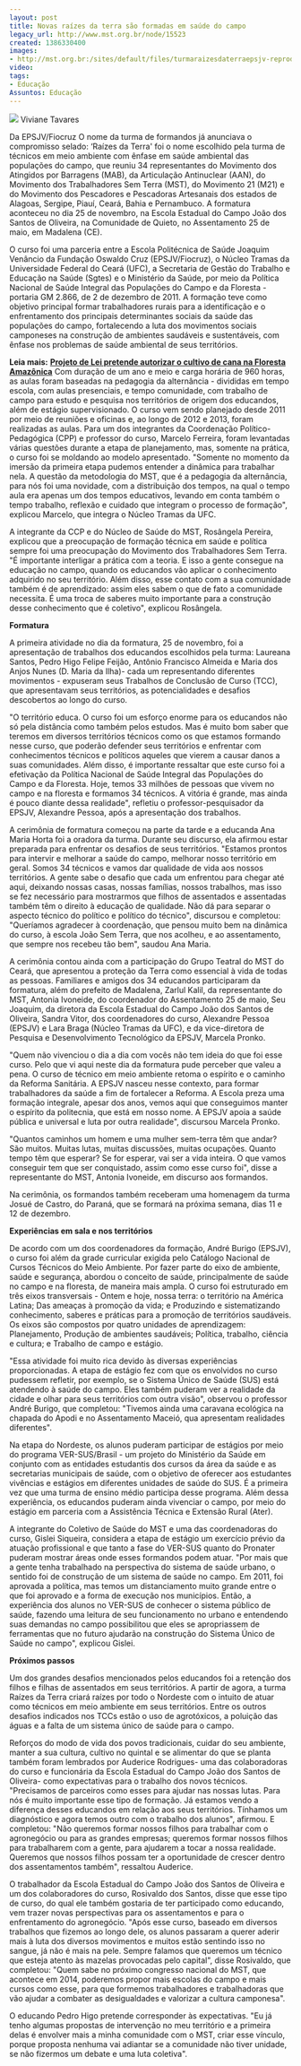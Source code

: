 ```yaml
---
layout: post
title: Novas raízes da terra são formadas em saúde do campo
legacy_url: http://www.mst.org.br/node/15523
created: 1386330400
images:
- http://mst.org.br:/sites/default/files/turmaraizesdaterraepsjv-reproduçãofiocruz.gif
video: 
tags:
- Educação
Assuntos: Educação
---
```



![](/sites/default/files/turmaraizesdaterraepsjv-reprodu%C3%A7%C3%A3ofiocruz.gif)
Viviane Tavares

Da EPSJV/Fiocruz
O nome da turma de formandos já anunciava o compromisso selado: ‘Raízes da Terra' foi o nome escolhido pela turma de técnicos em meio ambiente com ênfase em saúde ambiental das populações do campo, que reuniu 34 representantes do Movimento dos Atingidos por Barragens (MAB), da Articulação Antinuclear (AAN), do Movimento dos Trabalhadores Sem Terra (MST), do Movimento 21 (M21) e do Movimento dos Pescadores e Pescadoras Artesanais dos estados de Alagoas, Sergipe, Piauí, Ceará, Bahia e Pernambuco. A formatura aconteceu no dia 25 de novembro, na Escola Estadual do Campo João dos Santos de Oliveira, na Comunidade de Quieto, no Assentamento 25 de maio, em Madalena (CE).


O curso foi uma parceria entre a Escola Politécnica de Saúde Joaquim Venâncio da Fundação Oswaldo Cruz (EPSJV/Fiocruz), o Núcleo Tramas da Universidade Federal do Ceará (UFC), a Secretaria de Gestão do Trabalho e Educação na Saúde (Sgtes) e o Ministério da Saúde, por meio da Política Nacional de Saúde Integral das Populações do Campo e da Floresta - portaria GM 2.866, de 2 de dezembro de 2011. A formação teve como objetivo principal formar trabalhadores rurais para a identificação e o enfrentamento dos principais determinantes sociais da saúde das populações do campo, fortalecendo a luta dos movimentos sociais camponeses na construção de ambientes saudáveis e sustentáveis, com ênfase nos problemas de saúde ambiental de seus territórios.

**Leia mais:**
[**Projeto de Lei pretende autorizar o cultivo de cana na Floresta Amazônica**](http://www.mst.org.br/node/15520)
Com duração de um ano e meio e carga horária de 960 horas, as aulas foram baseadas na pedagogia da alternância - divididas em tempo escola, com aulas presenciais, e tempo comunidade, com trabalho de campo para estudo e pesquisa nos territórios de origem dos educandos, além de estágio supervisionado. O curso vem sendo planejado desde 2011 por meio de reuniões e oficinas e, ao longo de 2012 e 2013, foram realizadas as aulas. Para um dos integrantes da Coordenação Político-Pedagógica (CPP) e professor do curso, Marcelo Ferreira, foram levantadas várias questões durante a etapa de planejamento, mas, somente na prática, o curso foi se moldando ao modelo apresentado. "Somente no momento da imersão da primeira etapa pudemos entender a dinâmica para trabalhar nela. A questão da metodologia do MST, que é a pedagogia da alternância, para nós foi uma novidade, com a distribuição dos tempos, na qual o tempo aula era apenas um dos tempos educativos, levando em conta também o tempo trabalho, reflexão e cuidado que integram o processo de formação", explicou Marcelo, que integra o Núcleo Tramas da UFC.


A integrante da CCP e do Núcleo de Saúde do MST, Rosângela Pereira, explicou que a preocupação de formação técnica em saúde e política sempre foi uma preocupação do Movimento dos Trabalhadores Sem Terra. "É importante interligar a prática com a teoria. E isso a gente consegue na educação no campo, quando os educandos vão aplicar o conhecimento adquirido no seu território. Além disso, esse contato com a sua comunidade também é de aprendizado: assim eles sabem o que de fato a comunidade necessita. É uma troca de saberes muito importante para a construção desse conhecimento que é coletivo", explicou Rosângela.


**Formatura**


A primeira atividade no dia da formatura, 25 de novembro, foi a apresentação de trabalhos dos educandos escolhidos pela turma: Laureana Santos, Pedro Higo Felipe Feijão, Antônio Francisco Almeida e Maria dos Anjos Nunes (D. Maria da Ilha)- cada um representando diferentes movimentos - expuseram seus Trabalhos de Conclusão de Curso (TCC), que apresentavam seus territórios, as potencialidades e desafios descobertos ao longo do curso.


"O território educa. O curso foi um esforço enorme para os educandos não só pela distância como também pelos estudos. Mas é muito bom saber que teremos em diversos territórios técnicos como os que estamos formando nesse curso, que poderão defender seus territórios e enfrentar com conhecimentos técnicos e políticos aqueles que vierem a causar danos a suas comunidades. Além disso, é importante ressaltar que este curso foi a efetivação da Política Nacional de Saúde Integral das Populações do Campo e da Floresta. Hoje, temos 33 milhões de pessoas que vivem no campo e na floresta e formamos 34 técnicos. A vitória é grande, mas ainda é pouco diante dessa realidade", refletiu o professor-pesquisador da EPSJV, Alexandre Pessoa, após a apresentação dos trabalhos.


A cerimônia de formatura começou na parte da tarde e a educanda Ana Maria Horta foi a oradora da turma. Durante seu discurso, ela afirmou estar preparada para enfrentar os desafios de seus territórios. "Estamos prontos para intervir e melhorar a saúde do campo, melhorar nosso território em geral. Somos 34 técnicos e vamos dar qualidade de vida aos nossos territórios. A gente sabe o desafio que cada um enfrentou para chegar até aqui, deixando nossas casas, nossas famílias, nossos trabalhos, mas isso se fez necessário para mostrarmos que filhos de assentados e assentadas também têm o direito à educação de qualidade. Não dá para separar o aspecto técnico do político e político do técnico", discursou e completou: "Queríamos agradecer à coordenação, que pensou muito bem na dinâmica do curso, à escola João Sem Terra, que nos acolheu, e ao assentamento, que sempre nos recebeu tão bem", saudou Ana Maria.


A cerimônia contou ainda com a participação do Grupo Teatral do MST do Ceará, que apresentou a proteção da Terra como essencial à vida de todas as pessoas. Familiares e amigos dos 34 educandos participaram da formatura, além do prefeito de Madalena, Zarlul Kalil, da representante do MST, Antonia Ivoneide, do coordenador do Assentamento 25 de maio, Seu Joaquim, da diretora da Escola Estadual do Campo João dos Santos de Oliveira, Sandra Vitor, dos coordenadores do curso, Alexandre Pessoa (EPSJV) e Lara Braga (Núcleo Tramas da UFC), e da vice-diretora de Pesquisa e Desenvolvimento Tecnológico da EPSJV, Marcela Pronko.


"Quem não vivenciou o dia a dia com vocês não tem ideia do que foi esse curso. Pelo que vi aqui neste dia da formatura pude perceber que valeu a pena. O curso de técnico em meio ambiente retoma o espírito e o caminho da Reforma Sanitária. A EPSJV nasceu nesse contexto, para formar trabalhadores da saúde a fim de fortalecer a Reforma. A Escola preza uma formação integrale, apesar dos anos, vemos aqui que conseguimos manter o espírito da politecnia, que está em nosso nome. A EPSJV apoia a saúde pública e universal e luta por outra realidade", discursou Marcela Pronko.


"Quantos caminhos um homem e uma mulher sem-terra têm que andar? São muitos. Muitas lutas, muitas discussões, muitas ocupações. Quanto tempo têm que esperar? Se for esperar, vai ser a vida inteira. O que vamos conseguir tem que ser conquistado, assim como esse curso foi", disse a representante do MST, Antonia Ivoneide, em discurso aos formandos.


Na cerimônia, os formandos também receberam uma homenagem da turma Josué de Castro, do Paraná, que se formará na próxima semana, dias 11 e 12 de dezembro.


**Experiências em sala e nos territórios**


De acordo com um dos coordenadores da formação, André Burigo (EPSJV), o curso foi além da grade curricular exigida pelo Catálogo Nacional de Cursos Técnicos do Meio Ambiente. Por fazer parte do eixo de ambiente, saúde e segurança, abordou o conceito de saúde, principalmente de saúde no campo e na floresta, de maneira mais ampla. O curso foi estruturado em três eixos transversais - Ontem e hoje, nossa terra: o território na América Latina; Das ameaças à promoção da vida; e Produzindo e sistematizando conhecimento, saberes e práticas para a promoção de territórios saudáveis. Os eixos são compostos por quatro unidades de aprendizagem: Planejamento, Produção de ambientes saudáveis; Política, trabalho, ciência e cultura; e Trabalho de campo e estágio.


"Essa atividade foi muito rica devido às diversas experiências proporcionadas. A etapa de estágio fez com que os envolvidos no curso pudessem refletir, por exemplo, se o Sistema Único de Saúde (SUS) está atendendo à saúde do campo. Eles também puderam ver a realidade da cidade e olhar para seus territórios com outra visão", observou o professor André Burigo, que completou: "Tivemos ainda uma caravana ecológica na chapada do Apodi e no Assentamento Maceió, qua apresentam realidades diferentes".


Na etapa do Nordeste, os alunos puderam participar de estágios por meio do programa VER-SUS/Brasil - um projeto do Ministério da Saúde em conjunto com as entidades estudantis dos cursos da área da saúde e as secretarias municipais de saúde, com o objetivo de oferecer aos estudantes vivências e estágios em diferentes unidades de saúde do SUS. É a primeira vez que uma turma de ensino médio participa desse programa. Além dessa experiência, os educandos puderam ainda vivenciar o campo, por meio do estágio em parceria com a Assistência Técnica e Extensão Rural (Ater).


A integrante do Coletivo de Saúde do MST e uma das coordenadoras do curso, Gislei Siqueira, considera a etapa de estágio um exercício prévio da atuação profissional e que tanto a fase do VER-SUS quanto do Pronater puderam mostrar áreas onde esses formandos podem atuar. "Por mais que a gente tenha trabalhado na perspectiva do sistema de saúde urbano, o sentido foi de construção de um sistema de saúde no campo. Em 2011, foi aprovada a política, mas temos um distanciamento muito grande entre o que foi aprovado e a forma de execução nos municípios. Então, a experiência dos alunos no VER-SUS de conhecer o sistema público de saúde, fazendo uma leitura de seu funcionamento no urbano e entendendo suas demandas no campo possibilitou que eles se apropriassem de ferramentas que no futuro ajudarão na construção do Sistema Único de Saúde no campo", explicou Gislei.


**Próximos passos**


Um dos grandes desafios mencionados pelos educandos foi a retenção dos filhos e filhas de assentados em seus territórios. A partir de agora, a turma Raízes da Terra criará raízes por todo o Nordeste com o intuito de atuar como técnicos em meio ambiente em seus territórios. Entre os outros desafios indicados nos TCCs estão o uso de agrotóxicos, a poluição das águas e a falta de um sistema único de saúde para o campo.


Reforços do modo de vida dos povos tradicionais, cuidar do seu ambiente, manter a sua cultura, cultivo no quintal e se alimentar do que se planta também foram lembrados por Auderice Rodrigues- uma das colaboradoras do curso e funcionária da Escola Estadual do Campo João dos Santos de Oliveira- como expectativas para o trabalho dos novos técnicos. "Precisamos de parceiros como esses para ajudar nas nossas lutas. Para nós é muito importante esse tipo de formação. Já estamos vendo a diferença desses educandos em relação aos seus territórios. Tínhamos um diagnóstico e agora temos outro com o trabalho dos alunos", afirmou. E completou: "Não queremos formar nossos filhos para trabalhar com o agronegócio ou para as grandes empresas; queremos formar nossos filhos para trabalharem com a gente, para ajudarem a tocar a nossa realidade. Queremos que nossos filhos possam ter a oportunidade de crescer dentro dos assentamentos também", ressaltou Auderice. 


O trabalhador da Escola Estadual do Campo João dos Santos de Oliveira e um dos colaboradores do curso, Rosivaldo dos Santos, disse que esse tipo de curso, do qual ele também gostaria de ter participado como educando, vem trazer novas perspectivas para os assentamentos e para o enfrentamento do agronegócio. "Após esse curso, baseado em diversos trabalhos que fizemos ao longo dele, os alunos passaram a querer aderir mais à luta dos diversos movimentos e muitos estão sentindo isso no sangue, já não é mais na pele. Sempre falamos que queremos um técnico que esteja atento às mazelas provocadas pelo capital", disse Rosivaldo, que completou: "Quem sabe no próximo congresso nacional do MST, que acontece em 2014, poderemos propor mais escolas do campo e mais cursos como esse, para que formemos trabalhadores e trabalhadoras que vão ajudar a combater as desigualdades e valorizar a cultura camponesa".


O educando Pedro Higo pretende corresponder às expectativas. "Eu já tenho algumas propostas de intervenção no meu território e a primeira delas é envolver mais a minha comunidade com o MST, criar esse vínculo, porque proposta nenhuma vai adiantar se a comunidade não tiver unidade, se não fizermos um debate e uma luta coletiva".
